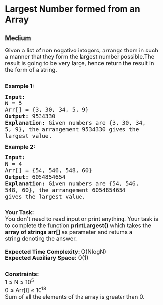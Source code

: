 # Largest Number formed from an Array
## Medium
<div class="problems_problem_content__Xm_eO"><p><span style="font-size:18px">Given a list&nbsp;of non negative integers, arrange them in such a manner&nbsp;that they form the largest number possible.The result is going to be very large, hence return the result in the form of a string.</span></p>

<p><br>
<span style="font-size:18px"><strong>Example 1:</strong></span></p>

<pre><span style="font-size:18px"><strong>Input:</strong> 
N = 5
Arr[] = {3,&nbsp;30,&nbsp;34,&nbsp;5,&nbsp;9}
<strong>Output:</strong> 9534330
<strong>Explanation:</strong> Given numbers are {3,&nbsp;30,&nbsp;34,
5,&nbsp;9}, the arrangement 9534330 gives the
largest value.</span></pre>

<p><span style="font-size:18px"><strong>Example 2:</strong></span></p>

<pre><span style="font-size:18px"><strong>Input:</strong> 
N = 4
Arr[] = {54, 546, 548, 60}
<strong>Output:</strong> 6054854654
<strong>Explanation:</strong> Given numbers are {54, 546,
548, 60}, the arrangement 6054854654 
gives the largest value.</span></pre>

<p><br>
<span style="font-size:18px"><strong>Your Task:&nbsp;&nbsp;</strong><br>
You don't need to read input or print anything. Your task is to complete the function&nbsp;<strong>printLargest()</strong>&nbsp;which takes the <strong>array of strings</strong>&nbsp;<strong>arr[]</strong><strong>&nbsp;</strong>as parameter and returns a string&nbsp;denoting&nbsp;the answer.<br>
<br>
<strong>Expected Time Complexity:</strong>&nbsp;O(NlogN)<br>
<strong>Expected Auxiliary Space:</strong>&nbsp;O(1)</span></p>

<p><br>
<span style="font-size:18px"><strong>Constraints:</strong><br>
1 ≤ N ≤ 10<sup>5</sup><br>
0 ≤ Arr[i] ≤ 10<sup>18</sup></span><br>
<span style="font-size:18px">Sum of all the elements of the array is greater than 0.</span></p>
</div>